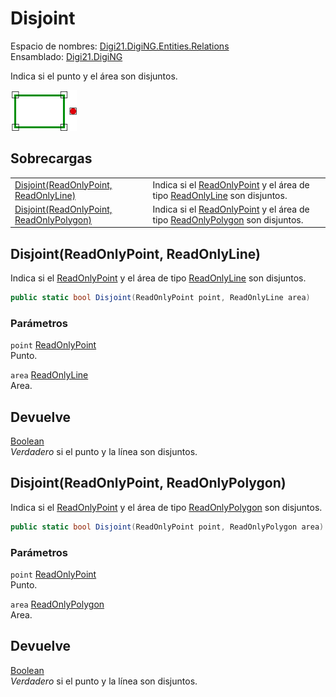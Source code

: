 # Disjoint

Espacio de nombres: [Digi21.DigiNG.Entities.Relations](../../)  
Ensamblado: [Digi21.DigiNG](../../../)

Indica si el punto y el área son disjuntos.

![Punto y &#xE1;rea disjuntos](../../../../../../../../.gitbook/assets/puntoareanocoincidentes.png)

## Sobrecargas

|  |  |
| :--- | :--- |
| [Disjoint\(ReadOnlyPoint, ReadOnlyLine\)](disjoint.md#disjoint-readonlypoint-readonlyline) | Indica si el [ReadOnlyPoint](../../../digi21.diging.entities/readonlypoint/) y el área de tipo [ReadOnlyLine](../../../digi21.diging.entities/readonlyline/) son disjuntos. |
| [Disjoint\(ReadOnlyPoint, ReadOnlyPolygon\)](disjoint.md#disjoint-readonlypoint-readonlypolygon) | Indica si el [ReadOnlyPoint](../../../digi21.diging.entities/readonlypoint/) y el área de tipo [ReadOnlyPolygon](../../../digi21.diging.entities/readonlypolygon/) son disjuntos. |

## Disjoint\(ReadOnlyPoint, ReadOnlyLine\)

Indica si el [ReadOnlyPoint](../../../digi21.diging.entities/readonlypoint/) y el área de tipo [ReadOnlyLine](../../../digi21.diging.entities/readonlyline/) son disjuntos.

```csharp
public static bool Disjoint(ReadOnlyPoint point, ReadOnlyLine area)
```

### Parámetros

`point` [ReadOnlyPoint](../../../digi21.diging.entities/readonlypoint/)  
Punto.

`area` [ReadOnlyLine](../../../digi21.diging.entities/readonlyline/)  
Area.

## Devuelve

[Boolean](https://docs.microsoft.com/en-us/dotnet/api/system.boolean?view=net-5.0)  
_Verdadero_ si el punto y la línea son disjuntos.

## Disjoint\(ReadOnlyPoint, ReadOnlyPolygon\)

Indica si el [ReadOnlyPoint](../../../digi21.diging.entities/readonlypoint/) y el área de tipo [ReadOnlyPolygon](../../../digi21.diging.entities/readonlypolygon/) son disjuntos.

```csharp
public static bool Disjoint(ReadOnlyPoint point, ReadOnlyPolygon area)
```

### Parámetros

`point` [ReadOnlyPoint](../../../digi21.diging.entities/readonlypoint/)  
Punto.

`area` [ReadOnlyPolygon](../../../digi21.diging.entities/readonlypolygon/)  
Area.

## Devuelve

[Boolean](https://docs.microsoft.com/en-us/dotnet/api/system.boolean?view=net-5.0)  
_Verdadero_ si el punto y la línea son disjuntos.

